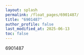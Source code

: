 ```yaml
---
layout: splash
permalink: /float_pages/6901487/
title: "6901487"
author_profile: false
last_modified_at: 2025-06-13
toc: false
---
```

 
6901487
